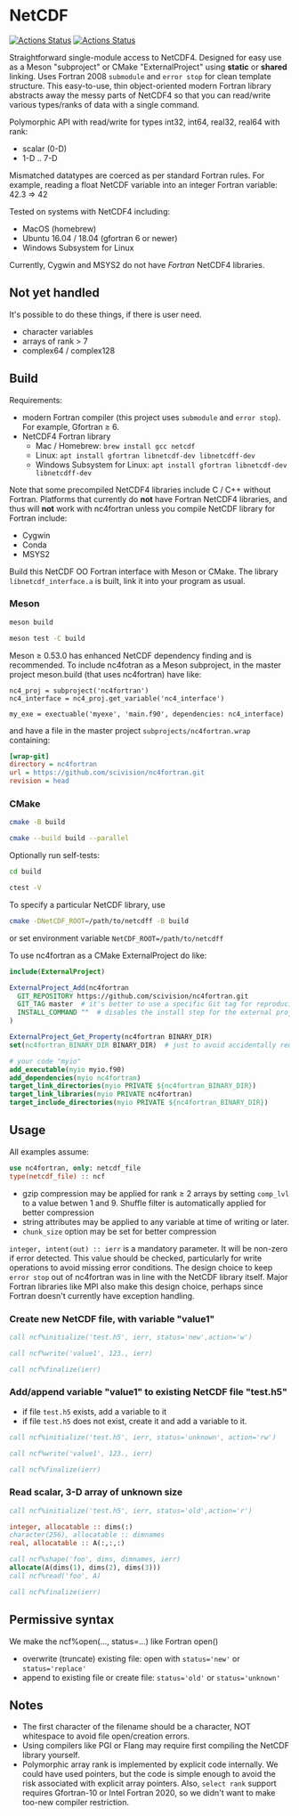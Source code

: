 # NetCDF

[![Actions Status](https://github.com/scivision/nc4fortran/workflows/ci_cmake/badge.svg)](https://github.com/scivision/nc4fortran/actions)
[![Actions Status](https://github.com/scivision/nc4fortran/workflows/ci_meson/badge.svg)](https://github.com/scivision/nc4fortran/actions)

Straightforward single-module access to NetCDF4.
Designed for easy use as a Meson "subproject" or CMake "ExternalProject" using **static** or **shared** linking.
Uses Fortran 2008 `submodule` and `error stop` for clean template structure.
This easy-to-use, thin object-oriented modern Fortran library abstracts away the messy parts of NetCDF4 so that you can read/write various types/ranks of data with a single command.

Polymorphic API with read/write for types int32, int64, real32, real64 with rank:

* scalar (0-D)
* 1-D .. 7-D

Mismatched datatypes are coerced as per standard Fortran rules.
For example, reading a float NetCDF variable into an integer Fortran variable:  42.3 => 42

Tested on systems with NetCDF4 including:

* MacOS (homebrew)
* Ubuntu 16.04 / 18.04 (gfortran 6 or newer)
* Windows Subsystem for Linux

Currently, Cygwin and MSYS2 do not have *Fortran* NetCDF4 libraries.

## Not yet handled

It's possible to do these things, if there is user need.

* character variables
* arrays of rank > 7
* complex64 / complex128

## Build

Requirements:

* modern Fortran compiler (this project uses `submodule` and `error stop`). For example, Gfortran &ge; 6.
* NetCDF4 Fortran library
  * Mac / Homebrew: `brew install gcc netcdf`
  * Linux: `apt install gfortran libnetcdf-dev libnetcdff-dev`
  * Windows Subsystem for Linux: `apt install gfortran libnetcdf-dev libnetcdff-dev`

Note that some precompiled NetCDF4 libraries include C / C++ without Fortran.
Platforms that currently do **not** have Fortran NetCDF4 libraries, and thus will **not** work with nc4fortran unless you compile NetCDF library for Fortran include:

* Cygwin
* Conda
* MSYS2

Build this NetCDF OO Fortran interface with Meson or CMake.
The library `libnetcdf_interface.a` is built, link it into your program as usual.

### Meson

```sh
meson build

meson test -C build
```

Meson &ge; 0.53.0 has enhanced NetCDF dependency finding and is recommended.
To include nc4fotran as a Meson subproject, in the master project meson.build (that uses nc4fortran) have like:

```meson
nc4_proj = subproject('nc4fortran')
nc4_interface = nc4_proj.get_variable('nc4_interface')

my_exe = exectuable('myexe', 'main.f90', dependencies: nc4_interface)
```

and have a file in the master project `subprojects/nc4fortran.wrap` containing:

```ini
[wrap-git]
directory = nc4fortran
url = https://github.com/scivision/nc4fortran.git
revision = head
```

### CMake

```sh
cmake -B build

cmake --build build --parallel
```

Optionally run self-tests:

```sh
cd build

ctest -V
```

To specify a particular NetCDF library, use

```sh
cmake -DNetCDF_ROOT=/path/to/netcdff -B build
```

or set environment variable `NetCDF_ROOT=/path/to/netcdff`

To use nc4fortran as a CMake ExternalProject do like:

```cmake
include(ExternalProject)

ExternalProject_Add(nc4fortran
  GIT_REPOSITORY https://github.com/scivision/nc4fortran.git
  GIT_TAG master  # it's better to use a specific Git tag for reproducibility
  INSTALL_COMMAND ""  # disables the install step for the external project
)

ExternalProject_Get_Property(nc4fortran BINARY_DIR)
set(nc4fortran_BINARY_DIR BINARY_DIR)  # just to avoid accidentally reusing the variable name.

# your code "myio"
add_executable(myio myio.f90)
add_dependencies(myio nc4fortran)
target_link_directories(myio PRIVATE ${nc4fortran_BINARY_DIR})
target_link_libraries(myio PRIVATE nc4fortran)
target_include_directories(myio PRIVATE ${nc4fortran_BINARY_DIR})
```

## Usage

All examples assume:

```fortran
use nc4fortran, only: netcdf_file
type(netcdf_file) :: ncf
```

* gzip compression may be applied for rank &ge; 2 arrays by setting `comp_lvl` to a value betwen 1 and 9.
  Shuffle filter is automatically applied for better compression
* string attributes may be applied to any variable at time of writing or later.
* `chunk_size` option may be set for better compression

`integer, intent(out) :: ierr` is a mandatory parameter. It will be non-zero if error detected.
This value should be checked, particularly for write operations to avoid missing error conditions.
The design choice to keep `error stop` out of nc4fortran was in line with the NetCDF library itself.
Major Fortran libraries like MPI also make this design choice, perhaps since Fortran doesn't currently
have exception handling.

### Create new NetCDF file, with variable "value1"

```fortran
call ncf%initialize('test.h5', ierr, status='new',action='w')

call ncf%write('value1', 123., ierr)

call ncf%finalize(ierr)
```

### Add/append variable "value1" to existing NetCDF file "test.h5"

* if file `test.h5` exists, add a variable to it
* if file `test.h5` does not exist, create it and add a variable to it.

```fortran
call ncf%initialize('test.h5', ierr, status='unknown', action='rw')

call ncf%write('value1', 123., ierr)

call ncf%finalize(ierr)
```

### Read scalar, 3-D array of unknown size

```fortran
call ncf%initialize('test.h5', ierr, status='old',action='r')

integer, allocatable :: dims(:)
character(256), allocatable :: dimnames
real, allocatable :: A(:,:,:)

call ncf%shape('foo', dims, dimnames, ierr)
allocate(A(dims(1), dims(2), dims(3)))
call ncf%read('foo', A)

call ncf%finalize(ierr)
```

## Permissive syntax

We make the ncf%open(..., status=...) like Fortran open()

* overwrite (truncate) existing file: open with `status='new'` or `status='replace'`
* append to existing file or create file: `status='old'` or `status='unknown'`

## Notes

* The first character of the filename should be a character, NOT whitespace to avoid file open/creation errors.
* Using compilers like PGI or Flang may require first compiling the NetCDF library yourself.
* Polymorphic array rank is implemented by explicit code internally. We could have used pointers, but the code is simple enough to avoid the risk associated with explicit array pointers. Also, `select rank` support requires Gfortran-10 or Intel Fortran 2020, so we didn't want to make too-new compiler restriction.
